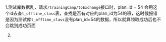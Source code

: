 1.测试库数据乱，请求`/trainingCamp/toExchange`接口时，plan_id = 54  会用这个id去查`t_offline_class`表，查找是否有对应的plan_id为54的班，这时候报错是因为测试库`t_offline_class`没有plan_id=54的数据，所以就算领取成功后也不会跳到成功页面



2.